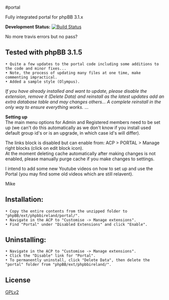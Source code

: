 #portal

Fully integrated portal for phpBB 3.1.x

**Development Status:** [![Build Status](https://travis-ci.org/phpbbireland/portal.svg)](https://travis-ci.org/phpbbireland/portal)

No more travis errors but no pass?

## Tested with phpBB 3.1.5
    • Quite a few updates to the portal code including some additions to the code and minor fixes...
    • Note, the process of updating many files at one time, make commenting impractical.
    • Added a sample style (Olympus).  
  
*If you have already installed and want to update, please disable the extension, remove it (Delete Data) and reinstall as the latest updates add an extra database table and may changes others... A complete reinstall in the only way to ensure everything works.*
...  

**Setting up**  
The main menu options for Admin and Registered members need to be set up (we can't do this automatically as we don't know if you install used default group id's or is an upgrade, in which case id's will differ).  

The links block is disabled but can enable from: ACP > PORTAL > Manage right blocks (click on edit block icon).  
At the moment deleting cache automatically after making changes is not enabled, please manually purge cache if you make changes to settings.  

I intend to add some new Youtube videos on how to set up and use the Portal (you may find some old videos which are still relavent).  

Mike

## Installation:
    • Copy the entire contents from the unzipped folder to "phpBB/ext/phpbbireland/portal/".
    • Navigate in the ACP to "Customise -> Manage extensions".
    • Find "Portal" under "Disabled Extensions" and click "Enable".

## Uninstalling:
    • Navigate in the ACP to "Customise -> Manage extensions".
    • Click the "Disable" link for "Portal".
    • To permanently uninstall, click "Delete Data", then delete the "portal" folder from "phpBB/ext/phpbbireland/".

## License

[GPLv2](license.txt)
